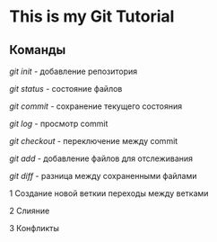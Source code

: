 # This is my Git  Tutorial 
## Команды
*git init* - добавление репозитория

*git status* - состояние файлов

*git commit* - сохранение текущего состояния

*git log* - просмотр commit

*git checkout* - переключение между commit

*git add* - добавление файлов для отслеживания

*git diff* - разница между сохраненными файлами


1 Создание новой веткии переходы между ветками

2 Слияние

3 Конфликты
